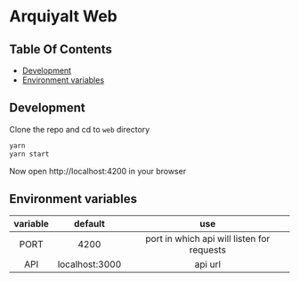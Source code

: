 # Arquiyalt Web

## Table Of Contents

- [Development](#development)
- [Environment variables](#environment-variables)

## Development

Clone the repo and cd to `web` directory

```bash
yarn
yarn start
```

Now open http://localhost:4200 in your browser

## Environment variables

|variable|default|use|
|:-:|:-:|:-:|
|PORT|4200|port in which api will listen for requests|
|API|localhost:3000|api url|
